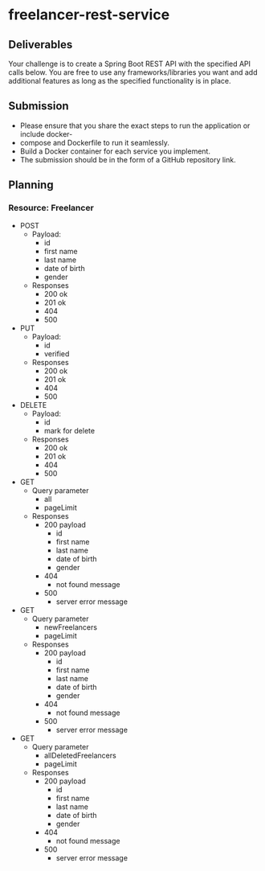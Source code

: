 # freelancer-rest-service
## Deliverables ##
  Your challenge is to create a Spring Boot REST API with the specified API calls below. You are free to use any frameworks/libraries you want and add additional features as long as the specified functionality is in place.
## Submission ##
  - Please ensure that you share the exact steps to run the application or include docker-
  - compose and Dockerfile to run it seamlessly.
  - Build a Docker container for each service you implement.
  - The submission should be in the form of a GitHub repository link.
## Planning ##
### Resource: Freelancer ###
  - POST
    - Payload:
      - id
      - first name
      - last name
      - date of birth
      - gender
    - Responses
      - 200 ok
      - 201 ok
      - 404
      - 500
  - PUT
    - Payload:
      - id
      - verified
    - Responses
      - 200 ok
      - 201 ok
      - 404
      - 500
  - DELETE
    - Payload:
      - id
      - mark for delete
    - Responses
      - 200 ok
      - 201 ok
      - 404
      - 500
  - GET
    - Query parameter
      - all
      - pageLimit
    - Responses
      - 200 payload
        - id
        - first name
        - last name
        - date of birth
        - gender
      - 404
        - not found message
      - 500
        - server error message
  - GET
    - Query parameter
      - newFreelancers
      - pageLimit
    - Responses
      - 200 payload
        - id
        - first name
        - last name
        - date of birth
        - gender
      - 404
        - not found message
      - 500
        - server error message
  - GET
    - Query parameter
      - allDeletedFreelancers
      - pageLimit
    - Responses
      - 200 payload
        - id
        - first name
        - last name
        - date of birth
        - gender
      - 404
        - not found message
      - 500
        - server error message
